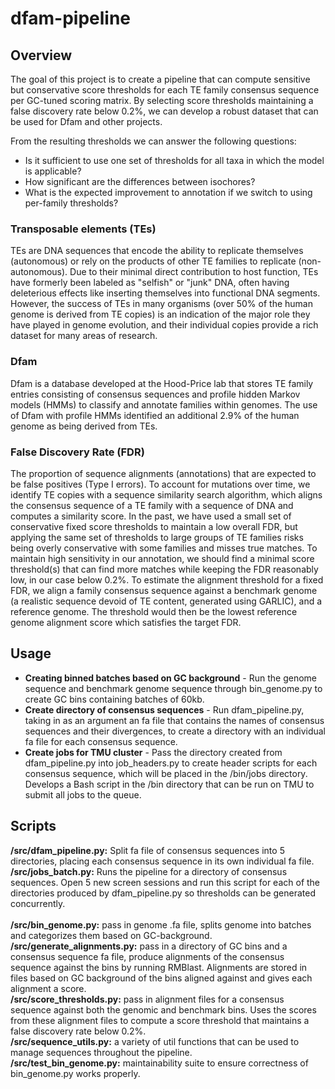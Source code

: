 # dfam-pipeline

## Overview
The goal of this project is to create a pipeline that can compute sensitive but conservative score thresholds for each TE family consensus sequence per GC-tuned scoring matrix. By selecting score thresholds maintaining a false discovery rate below 0.2%, we can develop a robust dataset that can be used for Dfam and other projects.

From the resulting thresholds we can answer the following questions:
- Is it sufficient to use one set of thresholds for all taxa in which the model is applicable?
- How significant are the differences between isochores?
- What is the expected improvement to annotation if we switch to using per-family thresholds?

### Transposable elements (TEs)
TEs are DNA sequences that encode the ability to replicate themselves (autonomous) or rely on the products of other TE families to replicate (non-autonomous). Due to their minimal direct contribution to host function, TEs have formerly been labeled as "selfish" or "junk" DNA, often having deleterious effects like inserting themselves into functional DNA segments. However, the success of TEs in many organisms (over 50% of the human genome is derived from TE copies) is an indication of the major role they have played in genome evolution, and their individual copies provide a rich dataset for many areas of research.

### Dfam
Dfam is a database developed at the Hood-Price lab that stores TE family entries consisting of consensus sequences and profile hidden Markov models (HMMs) to classify and annotate families within genomes. The use of Dfam with profile HMMs identified an additional 2.9% of the human genome as being derived from TEs.

### False Discovery Rate (FDR)
The proportion of sequence alignments (annotations) that are expected to be false positives (Type I errors). To account for mutations over time, we identify TE copies with a sequence similarity search algorithm, which aligns the consensus sequence of a TE family with a sequence of DNA and computes a similarity score. In the past, we have used a small set of conservative fixed score thresholds to maintain a low overall FDR, but applying the same set of thresholds to large groups of TE families risks being overly conservative with some families and misses true matches. To maintain high sensitivity in our annotation, we should find a minimal score threshold(s) that can find more matches while keeping the FDR reasonably low, in our case below 0.2%. To estimate the alignment threshold for a fixed FDR, we align a family consensus sequence against a benchmark genome (a realistic sequence devoid of TE content, generated using GARLIC), and a reference genome. The threshold would then be the lowest reference genome alignment score which satisfies the target FDR.

## Usage
- **Creating binned batches based on GC background** - Run the genome sequence and benchmark genome sequence through bin\_genome.py to create GC bins containing batches of 60kb.
- **Create directory of consensus sequences** - Run dfam\_pipeline.py, taking in as an argument an fa file that contains the names of consensus sequences and their divergences, to create a directory with an individual fa file for each consensus sequence.
- **Create jobs for TMU cluster** - Pass the directory created from dfam\_pipeline.py into job\_headers.py to create header scripts for each consensus sequence, which will be placed in the /bin/jobs directory. Develops a Bash script in the /bin directory that can be run on TMU to submit all jobs to the queue.

## Scripts
**/src/dfam\_pipeline.py:** Split fa file of consensus sequences into 5 directories, placing each consensus sequence in its own individual fa file.<br />
**/src/jobs\_batch.py:** Runs the pipeline for a directory of consensus sequences. Open 5 new screen sessions and run this script for each of the directories produced by dfam\_pipeline.py so thresholds can be generated concurrently.<br />
<br />
**/src/bin\_genome.py:** pass in genome .fa file, splits genome into batches and categorizes them based on GC-background. <br />
**/src/generate\_alignments.py:** pass in a directory of GC bins and a consensus sequence fa file, produce alignments of the consensus sequence against the bins by running RMBlast. Alignments are stored in files based on GC background of the bins aligned against and gives each alignment a score. <br />
**/src/score\_thresholds.py:** pass in alignment files for a consensus sequence against both the genomic and benchmark bins. Uses the scores from these alignment files to compute a score threshold that maintains a false discovery rate below 0.2%. <br />
**/src/sequence\_utils.py:** a variety of util functions that can be used to manage sequences throughout the pipeline. <br />
**/src/test\_bin\_genome.py:** maintainability suite to ensure correctness of bin\_genome.py works properly.
